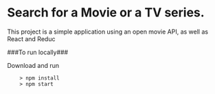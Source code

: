 # Search for a Movie or a TV series.

This project is a simple application using an open movie API, as well as React and Reduc

###To run locally###

Download and run

```
	> npm install
	> npm start
```
